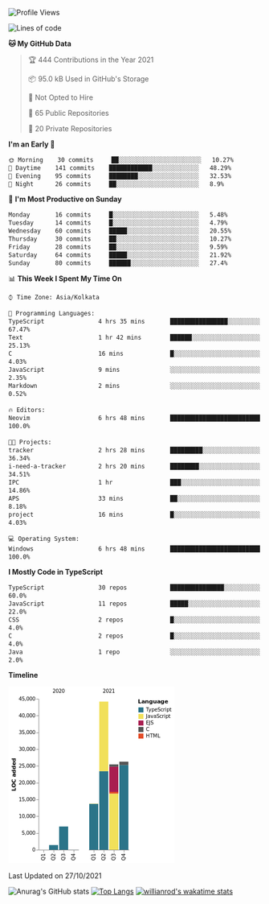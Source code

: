 <!--START_SECTION:waka-->
![Profile Views](http://img.shields.io/badge/Profile%20Views-0-blue)

![Lines of code](https://img.shields.io/badge/From%20Hello%20World%20I%27ve%20Written-118010%20lines%20of%20code-blue)

**🐱 My GitHub Data** 

> 🏆 444 Contributions in the Year 2021
 > 
> 📦 95.0 kB Used in GitHub's Storage 
 > 
> 🚫 Not Opted to Hire
 > 
> 📜 65 Public Repositories 
 > 
> 🔑 20 Private Repositories  
 > 
**I'm an Early 🐤** 

```text
🌞 Morning    30 commits     ██░░░░░░░░░░░░░░░░░░░░░░░   10.27% 
🌆 Daytime    141 commits    ████████████░░░░░░░░░░░░░   48.29% 
🌃 Evening    95 commits     ████████░░░░░░░░░░░░░░░░░   32.53% 
🌙 Night      26 commits     ██░░░░░░░░░░░░░░░░░░░░░░░   8.9%

```
📅 **I'm Most Productive on Sunday** 

```text
Monday       16 commits     █░░░░░░░░░░░░░░░░░░░░░░░░   5.48% 
Tuesday      14 commits     █░░░░░░░░░░░░░░░░░░░░░░░░   4.79% 
Wednesday    60 commits     █████░░░░░░░░░░░░░░░░░░░░   20.55% 
Thursday     30 commits     ██░░░░░░░░░░░░░░░░░░░░░░░   10.27% 
Friday       28 commits     ██░░░░░░░░░░░░░░░░░░░░░░░   9.59% 
Saturday     64 commits     █████░░░░░░░░░░░░░░░░░░░░   21.92% 
Sunday       80 commits     ██████░░░░░░░░░░░░░░░░░░░   27.4%

```


📊 **This Week I Spent My Time On** 

```text
⌚︎ Time Zone: Asia/Kolkata

💬 Programming Languages: 
TypeScript               4 hrs 35 mins       ████████████████░░░░░░░░░   67.47% 
Text                     1 hr 42 mins        ██████░░░░░░░░░░░░░░░░░░░   25.13% 
C                        16 mins             █░░░░░░░░░░░░░░░░░░░░░░░░   4.03% 
JavaScript               9 mins              ░░░░░░░░░░░░░░░░░░░░░░░░░   2.35% 
Markdown                 2 mins              ░░░░░░░░░░░░░░░░░░░░░░░░░   0.52%

🔥 Editors: 
Neovim                   6 hrs 48 mins       █████████████████████████   100.0%

🐱‍💻 Projects: 
tracker                  2 hrs 28 mins       █████████░░░░░░░░░░░░░░░░   36.34% 
i-need-a-tracker         2 hrs 20 mins       ████████░░░░░░░░░░░░░░░░░   34.51% 
IPC                      1 hr                ███░░░░░░░░░░░░░░░░░░░░░░   14.86% 
APS                      33 mins             ██░░░░░░░░░░░░░░░░░░░░░░░   8.18% 
project                  16 mins             █░░░░░░░░░░░░░░░░░░░░░░░░   4.03%

💻 Operating System: 
Windows                  6 hrs 48 mins       █████████████████████████   100.0%

```

**I Mostly Code in TypeScript** 

```text
TypeScript               30 repos            ███████████████░░░░░░░░░░   60.0% 
JavaScript               11 repos            █████░░░░░░░░░░░░░░░░░░░░   22.0% 
CSS                      2 repos             █░░░░░░░░░░░░░░░░░░░░░░░░   4.0% 
C                        2 repos             █░░░░░░░░░░░░░░░░░░░░░░░░   4.0% 
Java                     1 repo              ░░░░░░░░░░░░░░░░░░░░░░░░░   2.0%

```


**Timeline**

![Chart not found](https://raw.githubusercontent.com/wise-introvert/wise-introvert/master/charts/bar_graph.png) 


 Last Updated on 27/10/2021
<!--END_SECTION:waka-->

![Anurag's GitHub stats](https://github-readme-stats.vercel.app/api?username=wise-introvert&count_private=true&show_icons=true)
[![Top Langs](https://github-readme-stats.vercel.app/api/top-langs/?username=wise-introvert&langs_count=10)](https://github.com/anuraghazra/github-readme-stats)
[![willianrod's wakatime stats](https://github-readme-stats.vercel.app/api/wakatime?username=wiseintrovert)](https://github.com/anuraghazra/github-readme-stats)
